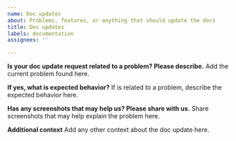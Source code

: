 ```yaml
---
name: Doc updates
about: Problems, features, or anything that should update the docs
title: Doc updates
labels: documentation
assignees: ''

---
```


**Is your doc update request related to a problem?  Please describe.**
Add the current problem found here.

**If yes, what is expected behavior?**
If is related to a problem, describe the expected behavior here.

**Has any screenshots that may help us? Please share with us.**
Share screenshots that may help explain the problem here.

**Additional context**
Add any other context about the doc update here.
